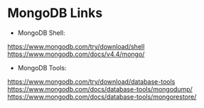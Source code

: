 # MongoDB Links

-   MongoDB Shell:

https://www.mongodb.com/try/download/shell
https://www.mongodb.com/docs/v4.4/mongo/


-   MongoDB Tools:

https://www.mongodb.com/try/download/database-tools
https://www.mongodb.com/docs/database-tools/mongodump/
https://www.mongodb.com/docs/database-tools/mongorestore/
